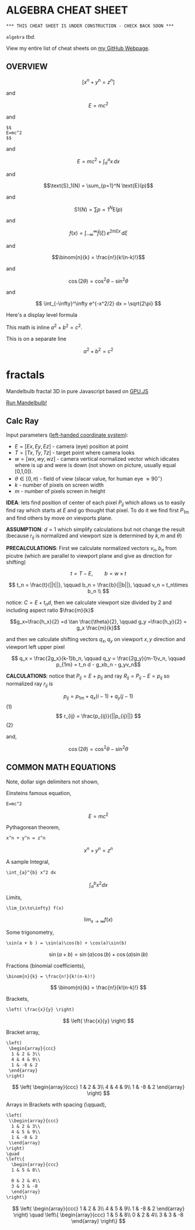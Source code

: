 # ALGEBRA CHEAT SHEET

```text
*** THIS CHEAT SHEET IS UNDER CONSTRUCTION - CHECK BACK SOON ***
```

`algebra` _tbd._

View my entire list of cheat sheets on
[my GitHub Webpage](https://jeffdecola.github.io/my-cheat-sheets/).

## OVERVIEW

$$[ x^n + y^n = z^n]$$

and 

$$E=mc^2$$

and

```text
$$
E=mc^2
$$
```

and

$$E=mc^2 + \int_a^a x\, dx$$

and

$$\text{S}_1(N) = \sum_{p=1}^N \text{E}(p)$$

and

$$\text{S}1(N) = \sum{p=1}^N \text{E}(p)$$

and

$$f(x) = \int_{-\infty}^\infty\hat f(\xi)\,e^{2 \pi i \xi x}\,d\xi$$

and

$$\binom{n}{k} = \frac{n!}{k!(n-k)!}$$

and

$$
\cos (2\theta) = \cos^2 \theta - \sin^2 \theta
$$

and

$$
  \int_{-\infty}^\infty e^{-x^2/2} dx = \sqrt{2\pi}
$$

Here's a display level formula

This math is inline $`a^2+b^2=c^2`$.

This is on a separate line
```math
a^2+b^2=c^2
```

# fractals
Mandelbulb fractal 3D in pure Javascript based on [GPU.JS](https://github.com/gpujs/gpu.js)

[Run Mandelbulb!](https://kamil-kielczewski.github.io/fractals/mandelbulb.html)

## Calc Ray

Input parameters ([left-handed coordinate system](https://en.wikipedia.org/wiki/Cartesian_coordinate_system#In_three_dimensions)): 
* $E = [Ex,Ey,Ez]$ - camera (eye) position at point 
* $T= [Tx,Ty,Tz]$ - target point where camera looks  
* $w=[wx,wy,wz]$ - camera vertical normalized vector which idicates where is up and were is down (not shown on picture, usually equal [0,1,0]). 
* $\theta \in [0,\pi)$ - field of view (slacar value, for human eye $\approx 90^\circ$)
* $k$ - number of pixels on screen width 
* $m$ - number of pixels screen in height 

**IDEA**: lets find position of center of each pixel $P_{ij}$ which allows us to easily find ray which starts at $E$ and go thought that pixel. To do it we find first $P_{1m}$ and find others by move on vievports plane.

**ASSUMPTION**: $d=1$ which simplify calculations but not change the result (because $r_{ij}$ is normalized and viewport size is determined by $k,m$ and $\theta$) 

**PRECALCULATIONS**: First we calculate normalized vectors $v_n, b_n$ from picutre (which are parallel to viewport plane and give as direction for shifting)

$$t = T-E, \qquad b = w\times t  $$

$$ 
t_n = \frac{t}{||t||}, \qquad
b_n = \frac{b}{||b||}, \qquad
v_n = t_n\times b_n \\ 
$$

notice: $C=E+t_nd$, then we calculate viewport size divided by 2 and including aspect ratio $\frac{m}{k}$

$$g_x=\frac{h_x}{2} =d \tan \frac{\theta}{2}, \qquad  g_y =\frac{h_y}{2} = g_x \frac{m}{k}$$

and then we calculate shifting vectors $q_x,q_y$ on viewport $x,y$ direction and viewport left upper pixel

$$ q_x = \frac{2g_x}{k-1}b_n, \qquad
q_y = \frac{2g_y}{m-1}v_n, \qquad
p_{1m} = t_n d - g_xb_n - g_yv_n$$

**CALCULATIONS**: notice that $P_{ij} = E + p_{ij}$ and ray $R_{ij} = P_{ij} -E = p_{ij}$ so normalized ray $r_{ij}$ is 

$$ p_{ij} = p_{1m} + q_x(i-1) + q_y(j-1)$$ (1)
$$ r_{ij} = \frac{p_{ij}}{||p_{ij}||} $$ (2)


and,

```math
\cos (2\theta) = \cos^2 \theta - \sin^2 \theta
```
## COMMON MATH EQUATIONS

Note, dollar sign delimiters not shown,

Einsteins famous equation,

```txt
E=mc^2
```

$$
E=mc^2
$$

Pythagorean theorem,

```txt
x^n + y^n = z^n
```

$$
x^n + y^n = z^n
$$

A sample Integral,

```txt
\int_{a}^{b} x^2 dx
```

$$
\int_{a}^{b} x^2 dx
$$

Limits,

```txt
\lim_{x\to\infty} f(x)
```

$$
\lim_{x\to\infty} f(x)
$$

Some trigonometry,

```txt
\sin(a + b ) = \sin(a)\cos(b) + \cos(a)\sin(b)
```

$$
\sin(a + b ) = \sin(a)\cos(b) + \cos(a)\sin(b)
$$

Fractions (binomial coefficients),

```txt
\binom{n}{k} = \frac{n!}{k!(n-k)!}
```

$$
\binom{n}{k} = \frac{n!}{k!(n-k)!}
$$

Brackets,

```txt
\left( \frac{x}{y} \right)
```

$$
\left( \frac{x}{y} \right)
$$

Bracket array,

```txt
\left(
 \begin{array}{ccc}
  1 & 2 & 3\\
  4 & 4 & 9\\
  1 & -8 & 2
 \end{array}
\right)
```

$$
\left(
 \begin{array}{ccc}
  1 & 2 & 3\\
  4 & 4 & 9\\
  1 & -8 & 2
 \end{array}
\right)
$$

Arrays in Brackets with spacing (\qquad),

```txt
\left(
 \\begin{array}{ccc}
  1 & 2 & 3\\
  4 & 5 & 9\\
  1 & -8 & 2
 \\end{array}
\right)
\quad
\left\{
  \begin{array}{ccc}
  1 & 5 & 8\\

  0 & 2 & 4\\
  3 & 3 & -8
  \end{array}
\right\}
```

$$
\left(
 \begin{array}{ccc}
  1 & 2 & 3\\
  4 & 5 & 9\\
  1 & -8 & 2
 \end{array}
\right)
\quad
\left\{
  \begin{array}{ccc}
  1 & 5 & 8\\
  0 & 2 & 4\\
  3 & 3 & -8
  \end{array}
\right\}
$$